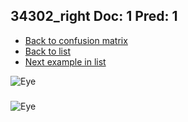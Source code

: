 ## 34302_right Doc: 1 Pred: 1
- [Back to confusion matrix](https://github.com/juliandewit/kaggle_retinopathy/blob/master/matrix.md)
- [Back to list](https://github.com/juliandewit/kaggle_retinopathy/blob/master/lists/11/list.md)
- [Next example in list](https://github.com/juliandewit/kaggle_retinopathy/blob/master/lists/11/34/34304_right.md)

![Eye](https://retinopaty.blob.core.windows.net/size1024/34302_right_1.jpeg)

### 

![Eye]()
